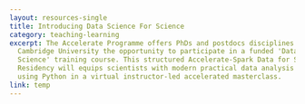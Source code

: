 ```yaml
---
layout: resources-single
title: Introducing Data Science For Science
category: teaching-learning
excerpt: The Accelerate Programme offers PhDs and postdocs disciplines across
  Cambridge University the opportunity to participate in a funded 'Data for
  Science' training course. This structured Accelerate-Spark Data for Science
  Residency will equips scientists with modern practical data analysis skills
  using Python in a virtual instructor-led accelerated masterclass.
link: temp
---
```

